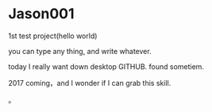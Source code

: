 # Jason001
1st test project(hello world)

you can type any thing, and write whatever.


today I really want down desktop GITHUB. found sometiem.


2017 coming，and I wonder if I can grab this skill.




。
